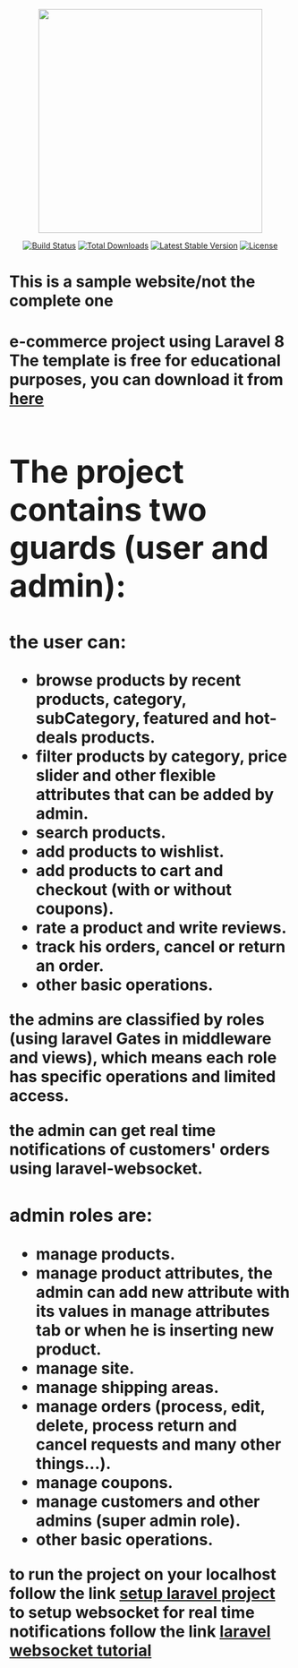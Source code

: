 <p align="center"><a href="https://laravel.com" target="_blank"><img src="https://raw.githubusercontent.com/laravel/art/master/logo-lockup/5%20SVG/2%20CMYK/1%20Full%20Color/laravel-logolockup-cmyk-red.svg" width="400"></a></p>

<p align="center">
<a href="https://travis-ci.org/laravel/framework"><img src="https://travis-ci.org/laravel/framework.svg" alt="Build Status"></a>
<a href="https://packagist.org/packages/laravel/framework"><img src="https://img.shields.io/packagist/dt/laravel/framework" alt="Total Downloads"></a>
<a href="https://packagist.org/packages/laravel/framework"><img src="https://img.shields.io/packagist/v/laravel/framework" alt="Latest Stable Version"></a>
<a href="https://packagist.org/packages/laravel/framework"><img src="https://img.shields.io/packagist/l/laravel/framework" alt="License"></a>
</p>
<h1>This is a sample website/not the complete one<h1>
e-commerce project using Laravel 8<br>
The template is free for educational purposes, you can download it from <a href="#"> here <a> <br>
<h1>The project contains two guards (user and admin):</h1>
<h3>the user can: </h3> 
<ul>
<li>browse products by recent products, category, subCategory, featured and hot-deals products.</li>
<li>filter products by category, price slider and other flexible attributes that can be added by admin.</li>
<li>search products.</li>
<li>add products to wishlist.</li>
<li>add products to cart and checkout (with or without coupons).</li>
<li>rate a product and write reviews.</li>
<li>track his orders, cancel or return an order.</li>
<li>other basic operations.</li>
</ul>

<p>the admins are classified by roles (using laravel Gates in middleware and views), which means each role has specific operations and limited access.</p>
<p>the admin can get real time notifications of customers' orders using laravel-websocket.</p>
<h3>admin roles are: </h3>
<ul>
<li>manage products.</li>
<li>manage product attributes, the admin can add new attribute with its values in manage attributes tab or when he is inserting new product.</li>
<li>manage site.</li>
<li>manage shipping areas.</li>
<li>manage orders (process, edit, delete, process return and cancel requests and many other things...).</li>
<li>manage coupons.</li>
<li>manage customers and other admins (super admin role).</li>
<li>other basic operations.</li>
</ul>
to run the project on your localhost follow the link <a href="https://devmarketer.io/learn/setup-laravel-project-cloned-github-com/">setup laravel project</a> <br>
to setup websocket for real time notifications follow the link <a href="https://www.linkedin.com/pulse/how-create-simple-real-time-web-app-laravel-sylvan-cahilog?fbclid=IwAR3rg__qb5Xxzra_dx640Rdffk2INzOUl35nfNzPKx2rHpXq_2TcNQR59YU">laravel websocket tutorial</a>

